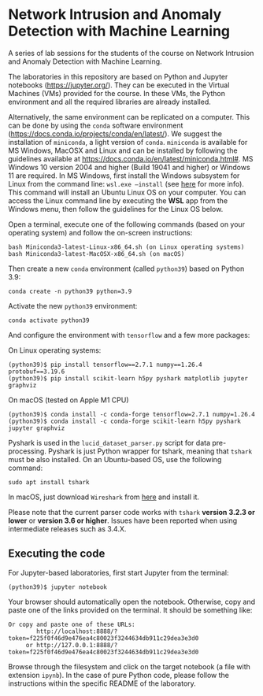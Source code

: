 # Network Intrusion and Anomaly Detection with Machine Learning
A series of lab sessions for the students of the course on Network Intrusion and Anomaly Detection with Machine Learning. 

The laboratories in this repository are based on Python and Jupyter notebooks (https://jupyter.org/). They can be executed in the Virtual Machines (VMs) provided for the course. In these VMs, the Python environment and all the required libraries are already installed.

Alternatively, the same environment can be replicated on a computer. This can be done by using the ```conda``` software environment (https://docs.conda.io/projects/conda/en/latest/).
We suggest the installation of ```miniconda```, a light version of ```conda```. ```miniconda``` is available for MS Windows, MacOSX and Linux and can be installed by following the guidelines available at https://docs.conda.io/en/latest/miniconda.html#. MS Windows 10 version 2004 and higher (Build 19041 and higher) or Windows 11 are required.
In MS Windows, first install the Windows subsystem for Linux from the command line: ```wsl.exe —install``` (see [here](https://learn.microsoft.com/en-us/windows/wsl/install) for more info). This command will install an Ubuntu Linux OS on your computer. You can access the Linux command line by executing the **WSL** app from the Windows menu, then follow the guidelines for the Linux OS below.


Open a terminal, execute one of the following commands (based on your operating system) and follow the on-screen instructions:

```
bash Miniconda3-latest-Linux-x86_64.sh (on Linux operating systems)
bash Miniconda3-latest-MacOSX-x86_64.sh (on macOS)
```

Then create a new ```conda``` environment (called ```python39```) based on Python 3.9:

```
conda create -n python39 python=3.9
```

Activate the new ```python39``` environment:

```
conda activate python39
```

And configure the environment with ```tensorflow``` and a few more packages:

On Linux operating systems:
```
(python39)$ pip install tensorflow==2.7.1 numpy==1.26.4 protobuf==3.19.6
(python39)$ pip install scikit-learn h5py pyshark matplotlib jupyter graphviz
```

On macOS (tested on Apple M1 CPU)
```
(python39)$ conda install -c conda-forge tensorflow=2.7.1 numpy=1.26.4
(python39)$ conda install -c conda-forge scikit-learn h5py pyshark jupyter graphviz
```
Pyshark is used in the ```lucid_dataset_parser.py``` script for data pre-processing.
Pyshark is just Python wrapper for tshark, meaning that ```tshark``` must be also installed. On an Ubuntu-based OS, use the following command:

```
sudo apt install tshark
```

In macOS, just download ```Wireshark``` from [here](https://www.wireshark.org/download.html) and install it.

Please note that the current parser code works with ```tshark``` **version 3.2.3 or lower** or **version 3.6 or higher**. Issues have been reported when using intermediate releases such as 3.4.X.

## Executing the code
For Jupyter-based laboratories, first start Jupyter from the terminal:
```
(python39)$ jupyter notebook
```
Your browser should automatically open the notebook. Otherwise, copy and paste one of the links provided on the terminal. It should be something like:
```
Or copy and paste one of these URLs:
        http://localhost:8888/?token=f225f0f46d9e476ea4c80023f3244634db911c29dea3e3d0
     or http://127.0.0.1:8888/?token=f225f0f46d9e476ea4c80023f3244634db911c29dea3e3d0
```
Browse through the filesystem and click on the target notebook (a file with extension ```ipynb```).
In the case of pure Python code, please follow the instructions within the specific README of the laboratory.